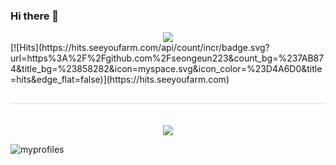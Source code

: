 ### Hi there 👋

<div align= "center">
    <img src="https://capsule-render.vercel.app/api?type=waving&color=auto&height=120&text=&animation=&fontColor=000000&fontSize=70" />
    </div>
    [![Hits](https://hits.seeyoufarm.com/api/count/incr/badge.svg?url=https%3A%2F%2Fgithub.com%2Fseongeun223&count_bg=%237AB874&title_bg=%23858282&icon=myspace.svg&icon_color=%23D4A6D0&title=hits&edge_flat=false)](https://hits.seeyoufarm.com)
    <div align= "center">
    <h2 style="border-bottom: 1px solid #d8dee4; color: #282d33;">   </h2> <br> 
    <div style="margin: 0 auto; text-align: center;" align= "center"> <img src="https://img.shields.io/badge/Github-181717?style=plastic&logo=Github&logoColor=white">
          </div>
    </div>
    


    

![myprofiles](https://github-readme-stats.vercel.app/api?username=seongeun223&theme=blue-green)

    

